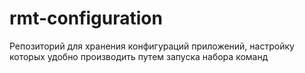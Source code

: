 # rmt-configuration
Репозиторий для хранения конфигураций приложений, настройку которых удобно производить путем запуска набора команд
